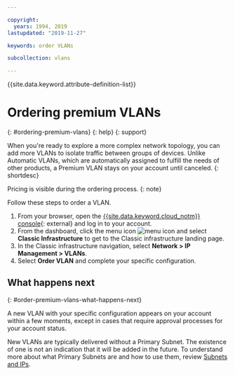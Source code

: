 ```yaml
---

copyright:
  years: 1994, 2019
lastupdated: "2019-11-27"

keywords: order VLANs

subcollection: vlans

---
```


{{site.data.keyword.attribute-definition-list}}

# Ordering premium VLANs
{: #ordering-premium-vlans}
{: help}
{: support}

When you're ready to explore a more complex network topology, you can add more VLANs to isolate traffic between groups of devices. Unlike Automatic VLANs, which are automatically assigned to fulfill the needs of other products, a Premium VLAN stays on your account until canceled.
{: shortdesc}

Pricing is visible during the ordering process.
{: note}

Follow these steps to order a VLAN.

1. From your browser, open the [{{site.data.keyword.cloud_notm}} console](https://{DomainName}/){: external} and log in to your account.
1. From the dashboard, click the menu icon ![menu icon](../icons/icon_hamburger.svg) and select **Classic Infrastructure** to get to the Classic infrastructure landing page.
1. In the Classic infrastructure navigation, select **Network > IP Management > VLANs**.
1. Select **Order VLAN** and complete your specific configuration.

## What happens next
{: #order-premium-vlans-what-happens-next}

A new VLAN with your specific configuration appears on your account within a few moments, except in cases that require approval processes for your account status.

New VLANs are typically delivered without a Primary Subnet. The existence of one is not an indication that it will be added in the future. To understand more about what Primary Subnets are and how to use them, review [Subnets and IPs](/docs/subnets?topic=subnets-getting-started).
